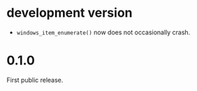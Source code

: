 
# development version

* `windows_item_enumerate()` now does not occasionally crash.

# 0.1.0

First public release.
